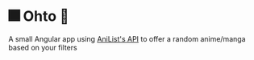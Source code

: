 # :fireworks: Ohto :sparkler:

A small Angular app using [AniList's API](https://github.com/AniList/ApiV2-GraphQL-Docs) to offer a random anime/manga based on your filters
